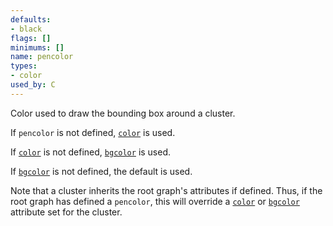 ```yaml
---
defaults:
- black
flags: []
minimums: []
name: pencolor
types:
- color
used_by: C
---
```

Color used to draw the bounding box around a cluster.

 If `pencolor` is not defined, [`color`](#d:color) is used.
 
 If [`color`](#d:color) is not defined, [`bgcolor`](#d:bgcolor) is used.
 
 If [`bgcolor`](#d:bgcolor) is not defined, the default is used.

Note that a cluster inherits the root graph's attributes if defined. Thus, if
the root graph has defined a `pencolor`, this will override a [`color`](#d:color) or
[`bgcolor`](#d:bgcolor) attribute set for the cluster.
